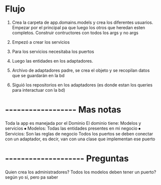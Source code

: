# Flujo
1. Crea la carpeta de app.domains.models y crea los diferentes usuarios.
Empezar por el principal pa que luego los otros que heredan esten completos.
Construir contructores con todos los args y no args

2. Empezó a crear los servicios

3. Para los servicios necesitaba los puertos

4. Luego las entidades en los adaptadores.

5. Archivo de adaptadores padre, se crea el objeto y se recopilan datos que se guardarán en la bd

6. Siguió los repositorios en los adaptadores 
(es donde estan los queries para interactuar con la bd)

# ------------------ Mas notas

Toda la app es manejada por el Dominio
El dominio tiene: Modelos y servicios
⦁	Modelos: Todas las entidades presentes en mi negocio
⦁	Servicios: Son las reglas de negocio
Todos los puertos se deben conectar con un adaptador, es decir,
van con una clase que implementan ese puerto


# -------------------- Preguntas
Quien crea los administradores?
Todos los modelos deben tener un puerto? según yo si, pero pa saber